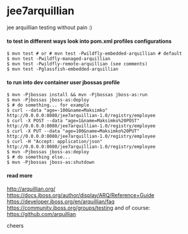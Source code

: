 # jee7arquillian

jee arquillian testing without pain :)

#### to test in different ways look into pom.xml profiles configurations
    
    $ mvn test # or # mvn test -Pwildfly-embedded-arquillian # default
    $ mvn test -Pwildfly-managed-arquillian
    $ mvn test -Pwildfly-remote-arquillian (see comments)
    $ mvn test -Pglassfish-embedded-arquillian

#### to run into dev container user jbossas profile
    
    $ mvn -Pjbossas install && mvn -Pjbossas jboss-as:run
    $ mvn -Pjbossas jboss-as:deploy
    $ # do something... for example
    $ curl --data "age=-100&name=Maksimko" http://0.0.0.0:8080/jee7arquillian-1.0/registry/employee
    $ curl -X POST --data "age=1&name=Maksimko%20POST" http://0.0.0.0:8080/jee7arquillian-1.0/registry/employee
    $ curl -X PUT --data "age=100&name=Maksimko%20PUT" http://0.0.0.0:8080/jee7arquillian-1.0/registry/employee
    $ curl -H "Accept: application/json" http://0.0.0.0:8080/jee7arquillian-1.0/registry/employee
    $ mvn -Pjbossas jboss-as:deploy
    $ # do something else...
    $ mvn -Pjbossas jboss-as:shutdown

#### read more

http://arquillian.org/
https://docs.jboss.org/author/display/ARQ/Reference+Guide
https://developer.jboss.org/en/arquillian/faq
https://community.jboss.org/groups/testing
and of course: https://github.com/arquillian

cheers
